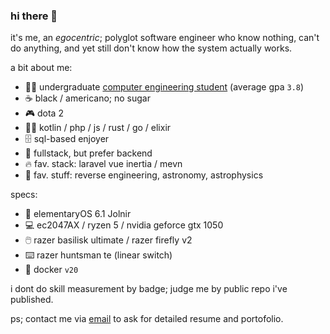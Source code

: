 ### hi there 👋

it's me, an _egocentric_; polyglot software engineer who know nothing, can't do anything, and yet still don't know how the system actually works.

a bit about me:

- 🧑‍🎓 undergraduate [computer engineering student](https://ft.undip.ac.id/en/site/) (average gpa `3.8`)
- ☕ black / americano; no sugar
- 🎮 dota 2
- 👨‍💻 kotlin / php / js / rust / go / elixir
- 🗄️ sql-based enjoyer
- 🚀 fullstack, but prefer backend
- 🔥 fav. stack: laravel vue inertia / mevn
- 🌟 fav. stuff: reverse engineering, astronomy, astrophysics

specs:

- 📀 elementaryOS 6.1 Jolnir
- 💻 ec2047AX / ryzen 5 / nvidia geforce gtx 1050
- 🖱️ razer basilisk ultimate / razer firefly v2
- ⌨️ razer huntsman te (linear switch)
- 🐋 docker `v20`

i dont do skill measurement by badge; judge me by public repo i've published.

ps; contact me via [email](mailto:ezralazuardy@students.undip.ac.id) to ask for detailed resume and portofolio.
